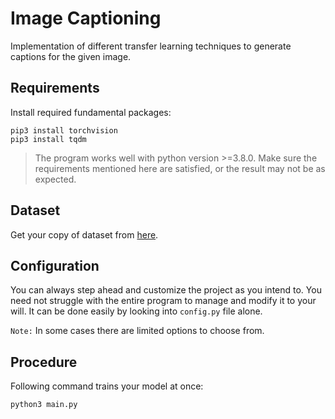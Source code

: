 # Image Captioning

Implementation of different transfer learning techniques to generate captions for the given image.

## Requirements

Install required fundamental packages:

```
pip3 install torchvision
pip3 install tqdm
```

> The program works well with python version >=3.8.0. Make sure the requirements mentioned here are satisfied,
> or the result may not be as expected.

## Dataset

Get your copy of dataset from [here](https://www.kaggle.com/datasets/adityajn105/flickr8k).

## Configuration

You can always step ahead and customize the project as you intend to.
You need not struggle with the entire program to manage and modify it to your will.
It can be done easily by looking into `config.py` file alone.

`Note:` In some cases there are limited options to choose from.

## Procedure

Following command trains your model at once:

`python3 main.py`
